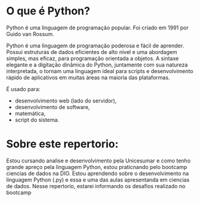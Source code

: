 # O que é Python?

Python é uma linguagem de programação popular. Foi criado em 1991 por Guido van Rossum.

Python é uma linguagem de programação poderosa e fácil de aprender. Possui estruturas de dados eficientes de alto nível e uma abordagem simples, mas eficaz, para programação orientada a objetos. A sintaxe elegante e a digitação dinâmica do Python, juntamente com sua natureza interpretada, o tornam uma linguagem ideal para scripts e desenvolvimento rápido de aplicativos em muitas áreas na maioria das plataformas.

É usado para:

- desenvolvimento web (lado do servidor),
- desenvolvimento de software,
- matemática,
- script do sistema.

# Sobre este repertorio:
Estou cursando analise e desenvolvimento pela Unicesumar e como tenho grande apreço pela linguagem Python, 
estou praticnando pelo bootcamp ciencias de dados na DIO.
Estou aprendendo sobre o desenvolvimento na linguagem Python (.py) e essa e uma das aulas apresentanda em ciencias de dados. 
Nesse repertorio, estarei informando os desafios realizado no bootcamp
